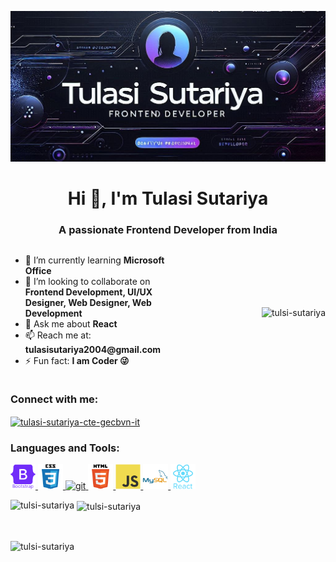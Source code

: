 ![logo](https://github.com/tulsi-sutariya/tulsi-sutariya/blob/main/im.jpeg)
<h1 align="center">Hi 👋, I'm Tulasi Sutariya</h1>
<h3 align="center">A passionate Frontend Developer from India</h3>

<div style="display: flex; justify-content: space-between; align-items: center;">
  <!-- Left Side: Text Content -->
  <div style="flex-basis: 50%; min-width: 250px; text-align: left; flex-wrap: wrap;">
    <ul>
      <li>🌱 I’m currently learning <strong>Microsoft Office</strong></li>
      <li>👯 I’m looking to collaborate on <strong>Frontend Development, UI/UX Designer, Web Designer, Web Development</strong></li>
      <li>💬 Ask me about <strong>React</strong></li>
      <li>📫 Reach me at: <strong>tulasisutariya2004@gmail.com</strong></li>
      <li>⚡ Fun fact: <strong>I am Coder 😜</strong></li>
    </ul>
  </div>

  <!-- Right Side: GIF -->
  <div style="flex-basis: 50%; width: 450px; text-align: right;">
    <img src="https://media1.tenor.com/m/UttC4AITYR4AAAAd/full-stack-developer.gif" alt="tulsi-sutariya" width="400"/>
  </div>
</div>

<h3 align="left">Connect with me:</h3>
<p align="left">
<a href="https://linkedin.com/in/tulasi-sutariya-cte-gecbvn-it-09b560315" target="blank"><img align="center" src="https://raw.githubusercontent.com/rahuldkjain/github-profile-readme-generator/master/src/images/icons/Social/linked-in-alt.svg" alt="tulasi-sutariya-cte-gecbvn-it" height="30" width="40" /></a>
</p>

<h3 align="left">Languages and Tools:</h3>
<p align="left"> <a href="https://getbootstrap.com" target="_blank" rel="noreferrer"> <img src="https://raw.githubusercontent.com/devicons/devicon/master/icons/bootstrap/bootstrap-plain-wordmark.svg" alt="bootstrap" width="40" height="40"/> </a> <a href="https://www.w3schools.com/css/" target="_blank" rel="noreferrer"> <img src="https://raw.githubusercontent.com/devicons/devicon/master/icons/css3/css3-original-wordmark.svg" alt="css3" width="40" height="40"/> </a> <a href="https://git-scm.com/" target="_blank" rel="noreferrer"> <img src="https://www.vectorlogo.zone/logos/git-scm/git-scm-icon.svg" alt="git" width="40" height="40"/> </a> <a href="https://www.w3.org/html/" target="_blank" rel="noreferrer"> <img src="https://raw.githubusercontent.com/devicons/devicon/master/icons/html5/html5-original-wordmark.svg" alt="html5" width="40" height="40"/> </a> <a href="https://developer.mozilla.org/en-US/docs/Web/JavaScript" target="_blank" rel="noreferrer"> <img src="https://raw.githubusercontent.com/devicons/devicon/master/icons/javascript/javascript-original.svg" alt="javascript" width="40" height="40"/> </a> <a href="https://www.mysql.com/" target="_blank" rel="noreferrer"> <img src="https://raw.githubusercontent.com/devicons/devicon/master/icons/mysql/mysql-original-wordmark.svg" alt="mysql" width="40" height="40"/> </a> <a href="https://reactjs.org/" target="_blank" rel="noreferrer"> <img src="https://raw.githubusercontent.com/devicons/devicon/master/icons/react/react-original-wordmark.svg" alt="react" width="40" height="40"/> </a> </p>

<p><img align="left" src="https://github-readme-stats.vercel.app/api/top-langs?username=tulsi-sutariya&show_icons=true&locale=en&layout=compact" alt="tulsi-sutariya" /></p>

<p>&nbsp;<img align="center" src="https://github-readme-stats.vercel.app/api?username=tulsi-sutariya&show_icons=true&locale=en" alt="tulsi-sutariya" /></p>
<br>
<p><img align="center" src="https://github-readme-streak-stats.herokuapp.com/?user=tulsi-sutariya&" alt="tulsi-sutariya" /></p>
